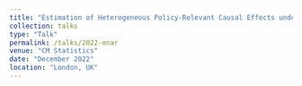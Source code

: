 ```yaml
---
title: "Estimation of Heterogeneous Policy-Relevant Causal Effects under the Difference-in-Differences Framework with Spillover"
collection: talks
type: "Talk"
permalink: /talks/2022-enar
venue: "CM Statistics"
date: "December 2022"
location: "London, UK"
---
```

